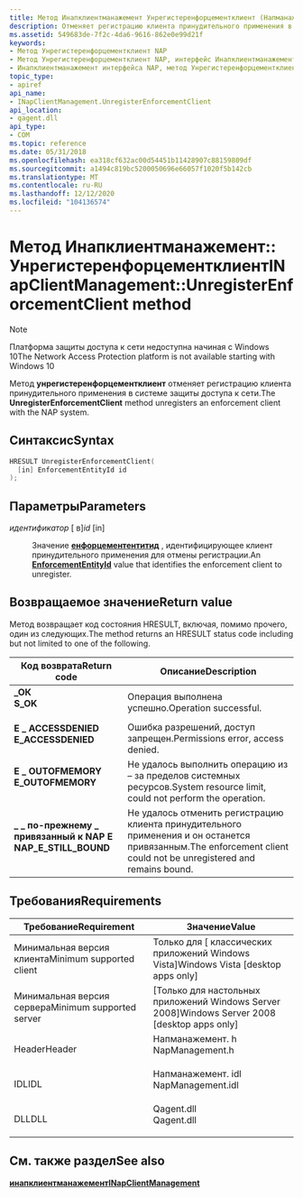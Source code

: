 ```yaml
---
title: Метод Инапклиентманажемент Унрегистеренфорцементклиент (Напманажемент. h)
description: Отменяет регистрацию клиента принудительного применения в системе защиты доступа к сети.
ms.assetid: 549683de-7f2c-4da6-9616-862e0e99d21f
keywords:
- Метод Унрегистеренфорцементклиент NAP
- Метод Унрегистеренфорцементклиент NAP, интерфейс Инапклиентманажемент
- Инапклиентманажемент интерфейса NAP, метод Унрегистеренфорцементклиент
topic_type:
- apiref
api_name:
- INapClientManagement.UnregisterEnforcementClient
api_location:
- qagent.dll
api_type:
- COM
ms.topic: reference
ms.date: 05/31/2018
ms.openlocfilehash: ea318cf632ac00d54451b11428907c88159809df
ms.sourcegitcommit: a1494c819bc5200050696e66057f1020f5b142cb
ms.translationtype: MT
ms.contentlocale: ru-RU
ms.lasthandoff: 12/12/2020
ms.locfileid: "104136574"
---
```

# <a name="inapclientmanagementunregisterenforcementclient-method"></a><span data-ttu-id="c9acb-106">Метод Инапклиентманажемент:: Унрегистеренфорцементклиент</span><span class="sxs-lookup"><span data-stu-id="c9acb-106">INapClientManagement::UnregisterEnforcementClient method</span></span>

> [!Note]  
> <span data-ttu-id="c9acb-107">Платформа защиты доступа к сети недоступна начиная с Windows 10</span><span class="sxs-lookup"><span data-stu-id="c9acb-107">The Network Access Protection platform is not available starting with Windows 10</span></span>

 

<span data-ttu-id="c9acb-108">Метод **унрегистеренфорцементклиент** отменяет регистрацию клиента принудительного применения в системе защиты доступа к сети.</span><span class="sxs-lookup"><span data-stu-id="c9acb-108">The **UnregisterEnforcementClient** method unregisters an enforcement client with the NAP system.</span></span>

## <a name="syntax"></a><span data-ttu-id="c9acb-109">Синтаксис</span><span class="sxs-lookup"><span data-stu-id="c9acb-109">Syntax</span></span>


```C++
HRESULT UnregisterEnforcementClient(
  [in] EnforcementEntityId id
);
```



## <a name="parameters"></a><span data-ttu-id="c9acb-110">Параметры</span><span class="sxs-lookup"><span data-stu-id="c9acb-110">Parameters</span></span>

<dl> <dt>

<span data-ttu-id="c9acb-111">*идентификатор* \[ в\]</span><span class="sxs-lookup"><span data-stu-id="c9acb-111">*id* \[in\]</span></span>
</dt> <dd>

<span data-ttu-id="c9acb-112">Значение [**енфорцементентитид**](nap-datatypes.md) , идентифицирующее клиент принудительного применения для отмены регистрации.</span><span class="sxs-lookup"><span data-stu-id="c9acb-112">An [**EnforcementEntityId**](nap-datatypes.md) value that identifies the enforcement client to unregister.</span></span>

</dd> </dl>

## <a name="return-value"></a><span data-ttu-id="c9acb-113">Возвращаемое значение</span><span class="sxs-lookup"><span data-stu-id="c9acb-113">Return value</span></span>

<span data-ttu-id="c9acb-114">Метод возвращает код состояния HRESULT, включая, помимо прочего, один из следующих.</span><span class="sxs-lookup"><span data-stu-id="c9acb-114">The method returns an HRESULT status code including but not limited to one of the following.</span></span>



| <span data-ttu-id="c9acb-115">Код возврата</span><span class="sxs-lookup"><span data-stu-id="c9acb-115">Return code</span></span>                                                                                         | <span data-ttu-id="c9acb-116">Описание</span><span class="sxs-lookup"><span data-stu-id="c9acb-116">Description</span></span>                                                                    |
|-----------------------------------------------------------------------------------------------------|--------------------------------------------------------------------------------|
| <dl> <span data-ttu-id="c9acb-117"><dt>**\_ОК**</dt></span><span class="sxs-lookup"><span data-stu-id="c9acb-117"><dt>**S\_OK**</dt></span></span> </dl>                | <span data-ttu-id="c9acb-118">Операция выполнена успешно.</span><span class="sxs-lookup"><span data-stu-id="c9acb-118">Operation successful.</span></span><br/>                                               |
| <dl> <span data-ttu-id="c9acb-119"><dt>**E \_ ACCESSDENIED**</dt></span><span class="sxs-lookup"><span data-stu-id="c9acb-119"><dt>**E\_ACCESSDENIED**</dt></span></span> </dl>      | <span data-ttu-id="c9acb-120">Ошибка разрешений, доступ запрещен.</span><span class="sxs-lookup"><span data-stu-id="c9acb-120">Permissions error, access denied.</span></span><br/>                                   |
| <dl> <span data-ttu-id="c9acb-121"><dt>**E \_ OUTOFMEMORY**</dt></span><span class="sxs-lookup"><span data-stu-id="c9acb-121"><dt>**E\_OUTOFMEMORY**</dt></span></span> </dl>       | <span data-ttu-id="c9acb-122">Не удалось выполнить операцию из – за пределов системных ресурсов.</span><span class="sxs-lookup"><span data-stu-id="c9acb-122">System resource limit, could not perform the operation.</span></span><br/>             |
| <dl> <span data-ttu-id="c9acb-123"><dt>**\_ \_ по-прежнему \_ привязанный к NAP E**</dt></span><span class="sxs-lookup"><span data-stu-id="c9acb-123"><dt>**NAP\_E\_STILL\_BOUND**</dt></span></span> </dl> | <span data-ttu-id="c9acb-124">Не удалось отменить регистрацию клиента принудительного применения и он останется привязанным.</span><span class="sxs-lookup"><span data-stu-id="c9acb-124">The enforcement client could not be unregistered and remains bound.</span></span><br/> |



 

## <a name="requirements"></a><span data-ttu-id="c9acb-125">Требования</span><span class="sxs-lookup"><span data-stu-id="c9acb-125">Requirements</span></span>



| <span data-ttu-id="c9acb-126">Требование</span><span class="sxs-lookup"><span data-stu-id="c9acb-126">Requirement</span></span> | <span data-ttu-id="c9acb-127">Значение</span><span class="sxs-lookup"><span data-stu-id="c9acb-127">Value</span></span> |
|-------------------------------------|----------------------------------------------------------------------------------------------|
| <span data-ttu-id="c9acb-128">Минимальная версия клиента</span><span class="sxs-lookup"><span data-stu-id="c9acb-128">Minimum supported client</span></span><br/> | <span data-ttu-id="c9acb-129">Только для \[ классических приложений Windows Vista\]</span><span class="sxs-lookup"><span data-stu-id="c9acb-129">Windows Vista \[desktop apps only\]</span></span><br/>                                               |
| <span data-ttu-id="c9acb-130">Минимальная версия сервера</span><span class="sxs-lookup"><span data-stu-id="c9acb-130">Minimum supported server</span></span><br/> | <span data-ttu-id="c9acb-131">\[Только для настольных приложений Windows Server 2008\]</span><span class="sxs-lookup"><span data-stu-id="c9acb-131">Windows Server 2008 \[desktop apps only\]</span></span><br/>                                         |
| <span data-ttu-id="c9acb-132">Header</span><span class="sxs-lookup"><span data-stu-id="c9acb-132">Header</span></span><br/>                   | <dl> <span data-ttu-id="c9acb-133"><dt>Напманажемент. h</dt></span><span class="sxs-lookup"><span data-stu-id="c9acb-133"><dt>NapManagement.h</dt></span></span> </dl>   |
| <span data-ttu-id="c9acb-134">IDL</span><span class="sxs-lookup"><span data-stu-id="c9acb-134">IDL</span></span><br/>                      | <dl> <span data-ttu-id="c9acb-135"><dt>Напманажемент. idl</dt></span><span class="sxs-lookup"><span data-stu-id="c9acb-135"><dt>NapManagement.idl</dt></span></span> </dl> |
| <span data-ttu-id="c9acb-136">DLL</span><span class="sxs-lookup"><span data-stu-id="c9acb-136">DLL</span></span><br/>                      | <dl> <span data-ttu-id="c9acb-137"><dt>Qagent.dll</dt></span><span class="sxs-lookup"><span data-stu-id="c9acb-137"><dt>Qagent.dll</dt></span></span> </dl>        |



## <a name="see-also"></a><span data-ttu-id="c9acb-138">См. также раздел</span><span class="sxs-lookup"><span data-stu-id="c9acb-138">See also</span></span>

<dl> <dt>

[<span data-ttu-id="c9acb-139">**инапклиентманажемент**</span><span class="sxs-lookup"><span data-stu-id="c9acb-139">**INapClientManagement**</span></span>](inapclientmanagement.md)
</dt> </dl>

 

 





